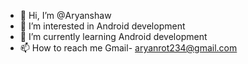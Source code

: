 - 👋 Hi, I’m @Aryanshaw
- 👀 I’m interested in Android development
- 🌱 I’m currently learning Android development
- 📫 How to reach me Gmail- aryanrot234@gmail.com

<!---
Aryanshaw/Aryanshaw is a ✨ special ✨ repository because its `README.md` (this file) appears on your GitHub profile.
You can click the Preview link to take a look at your changes.
--->
